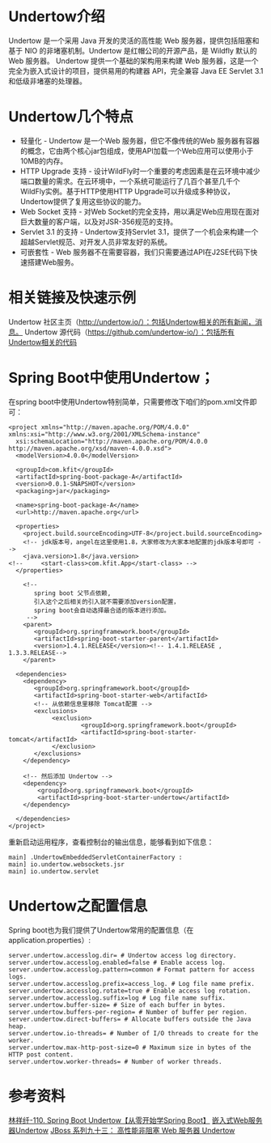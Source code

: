 # Undertow介绍

Undertow 是一个采用 Java 开发的灵活的高性能 Web 服务器，提供包括阻塞和基于 NIO 的非堵塞机制。Undertow 是红帽公司的开源产品，是 Wildfly 默认的 Web 服务器。
Undertow 提供一个基础的架构用来构建 Web 服务器，这是一个完全为嵌入式设计的项目，提供易用的构建器 API，完全兼容 Java EE Servlet 3.1 和低级非堵塞的处理器。
 
# Undertow几个特点

* 轻量化 - Undertow 是一个Web 服务器，但它不像传统的Web 服务器有容器的概念，它由两个核心jar包组成，使用API加载一个Web应用可以使用小于10MB的内存。
* HTTP Upgrade 支持 - 设计WildFly时一个重要的考虑因素是在云环境中减少端口数量的需求。在云环境中，一个系统可能运行了几百个甚至几千个WildFly实例。基于HTTP使用HTTP Upgrade可以升级成多种协议，Undertow提供了复用这些协议的能力。
* Web Socket 支持 - 对Web Socket的完全支持，用以满足Web应用现在面对巨大数量的客户端，以及对JSR-356规范的支持。
* Servlet 3.1 的支持 - Undertow支持Servlet 3.1，提供了一个机会来构建一个超越Servlet规范、对开发人员非常友好的系统。
* 可嵌套性 - Web 服务器不在需要容器，我们只需要通过API在J2SE代码下快速搭建Web服务。

 

# 相关链接及快速示例

Undertow 社区主页（http://undertow.io/）：包括Undertow相关的所有新闻，消息。
Undertow 源代码（https://github.com/undertow-io/）：包括所有Undertow相关的代码
 

# Spring Boot中使用Undertow；

在spring boot中使用Undertow特别简单，只需要修改下咱们的pom.xml文件即可：
```
<project xmlns="http://maven.apache.org/POM/4.0.0" xmlns:xsi="http://www.w3.org/2001/XMLSchema-instance"
  xsi:schemaLocation="http://maven.apache.org/POM/4.0.0 http://maven.apache.org/xsd/maven-4.0.0.xsd">
  <modelVersion>4.0.0</modelVersion>
 
  <groupId>com.kfit</groupId>
  <artifactId>spring-boot-package-A</artifactId>
  <version>0.0.1-SNAPSHOT</version>
  <packaging>jar</packaging>
 
  <name>spring-boot-package-A</name>
  <url>http://maven.apache.org</url>
 
  <properties>
    <project.build.sourceEncoding>UTF-8</project.build.sourceEncoding>
    <!-- jdk版本号，angel在这里使用1.8，大家修改为大家本地配置的jdk版本号即可 -->
    <java.version>1.8</java.version>
<!--     <start-class>com.kfit.App</start-class> -->
  </properties>
 
    <!--
       spring boot 父节点依赖,
       引入这个之后相关的引入就不需要添加version配置，
       spring boot会自动选择最合适的版本进行添加。
     -->
    <parent>
       <groupId>org.springframework.boot</groupId>
       <artifactId>spring-boot-starter-parent</artifactId>
       <version>1.4.1.RELEASE</version><!-- 1.4.1.RELEASE , 1.3.3.RELEASE-->
    </parent>
 
  <dependencies>
    <dependency>
       <groupId>org.springframework.boot</groupId>
       <artifactId>spring-boot-starter-web</artifactId>
       <!-- 从依赖信息里移除 Tomcat配置 -->
       <exclusions> 
            <exclusion>
                    <groupId>org.springframework.boot</groupId>
                    <artifactId>spring-boot-starter-tomcat</artifactId>
            </exclusion>
       </exclusions> 
    </dependency>
   
    <!-- 然后添加 Undertow -->
    <dependency> 
        <groupId>org.springframework.boot</groupId>
        <artifactId>spring-boot-starter-undertow</artifactId>
    </dependency> 
     
  </dependencies>
</project>
```
重新启动运用程序，查看控制台的输出信息，能够看到如下信息：
```
main] .UndertowEmbeddedServletContainerFactory :
main] io.undertow.websockets.jsr     
main] io.undertow.servlet   
```
 

# Undertow之配置信息

Spring boot也为我们提供了Undertow常用的配置信息（在application.properties）:
```
server.undertow.accesslog.dir= # Undertow access log directory.
server.undertow.accesslog.enabled=false # Enable access log.
server.undertow.accesslog.pattern=common # Format pattern for access logs.
server.undertow.accesslog.prefix=access_log. # Log file name prefix.
server.undertow.accesslog.rotate=true # Enable access log rotation.
server.undertow.accesslog.suffix=log # Log file name suffix.
server.undertow.buffer-size= # Size of each buffer in bytes.
server.undertow.buffers-per-region= # Number of buffer per region.
server.undertow.direct-buffers= # Allocate buffers outside the Java heap.
server.undertow.io-threads= # Number of I/O threads to create for the worker.
server.undertow.max-http-post-size=0 # Maximum size in bytes of the HTTP post content.
server.undertow.worker-threads= # Number of worker threads.
```

# 参考资料
[林祥纤-110. Spring Boot Undertow【从零开始学Spring Boot】](http://412887952-qq-com.iteye.com/blog/2363427)
[嵌入式Web服务器Undertow](http://www.oschina.net/p/undertow)
[JBoss 系列九十三： 高性能非阻塞 Web 服务器 Undertow](http://blog.csdn.net/kylinsoong/article/details/19432375)